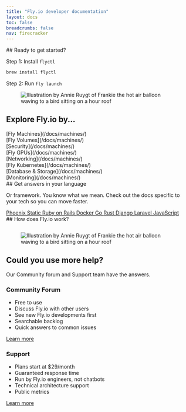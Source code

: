 ```yaml
---
title: "Fly.io developer documentation"
layout: docs
toc: false
breadcrumbs: false
nav: firecracker
---
```


<div class="grid grid-cols-2 items-center">
  <div>
## Ready to get started?

Step 1: Install `flyctl`

```cmd
brew install flyctl
```

Step 2: Run `fly launch`
  </div>

  <figure>
    <img src="/static/images/doc-main.png" alt="Illustration by Annie Ruygt of Frankie the hot air balloon waving to a bird sitting on a hour roof" class="w-full max-w-lg mx-auto">
  </figure>
</div>

## Explore Fly.io by...

<div class="note">
  <div class="grid grid-cols-3 text-lg font-medium gap-6 p-4">
    <div>
    [Fly Machines](/docs/machines/)
    </div>
    <div>
    [Fly Volumes](/docs/machines/)
    </div>
    <div>
    [Security](/docs/machines/)
    </div>
    <div>
    [Fly GPUs](/docs/machines/)
    </div>
    <div>
    [Networking](/docs/machines/)
    </div>
    <div>
    [Fly Kubernetes](/docs/machines/)
    </div>
    <div>
    [Database & Storage](/docs/machines/)
    </div>
    <div>
    [Monitoring](/docs/machines/)
    </div>
  </div>
</div>


<div class="grid grid-cols-2 py-8">
  <div>
## Get answers in your language

Or framework. You know what we mean. Check out the docs specific to your tech so you can move faster.
  </div>
  <div class="h-full">
    <div class="grid grid-cols-3 h-full gap-2">
      <a
        href="/docs/elixir/getting-started/"
        class="btn h-full rounded-xl"
      >
        Phoenix
      </a>
      <a
        href="/docs/languages-and-frameworks/static/"
        class="btn h-full rounded-xl"
      >
        Static
      </a>
      <a
        href="/docs/rails/getting-started/"
        class="btn h-full rounded-xl"
      >
        Ruby on Rails
      </a>
      <a
        href="/docs/languages-and-frameworks/dockerfile/"
        class="btn h-full rounded-xl"
      >
        Docker
      </a>
      <a
        href="/docs/languages-and-frameworks/golang/"
        class="btn h-full rounded-xl"
      >
        Go
      </a>
      <a
        href="/docs/rust/"
        class="btn h-full rounded-xl"
      >
        Rust
      </a>
      <a
        href="/docs/django/getting-started/"
        class="btn h-full rounded-xl"
      >
        Django
      </a>
      <a
        href="/docs/laravel/"
        class="btn h-full rounded-xl"
      >
        Laravel
      </a>
      <a
        href="/docs/js/"
        class="btn h-full rounded-xl"
      >
        JavaScript
      </a>
    </div>
  </div>
</div>

<div class="flex justify-center">
## How does Fly.io work?
</div>

<figure>
  <img src="/static/images/docs-books.webp" alt="" class="w-full">
</figure>

<div class="grid grid-cols-2 items-center">
  <figure>
    <img src="/static/images/help.png" alt="Illustration by Annie Ruygt of Frankie the hot air balloon waving to a bird sitting on a hour roof" class="w-full max-w-lg mx-auto">
  </figure>
  <div class="space-y-2">
    <h2>Could you use more help?</h2>
    <p>Our Community forum and Support team have the answers.</p>
  </div>
</div>

<div class="grid grid-cols-2 gap-6">
  <div class="note">
    <h3>Community Forum</h3>
    <ul class="ml-1">
      <li>Free to use</li>
      <li>Discuss Fly.io with other users</li>
      <li>See new Fly.io developments first</li>
      <li>Searchable backlog</li>
      <li>Quick answers to common issues</li>
    </ul>
    <a href="https://community.fly.io" class="btn mt-4">Learn more</a>
  </div>

  <div class="note">
    <h3>Support</h3>
    <ul class="ml-1">
      <li>Plans start at $29/month</li>
      <li>Guaranteed response time</li>
      <li>Run by Fly.io engineers, not chatbots</li>
      <li>Technical architecture support</li>
      <li>Public metrics</li>
    </ul>
    <a href="https://fly.io/support" class="btn mt-4">Learn more</a>
  </div>
</div>
